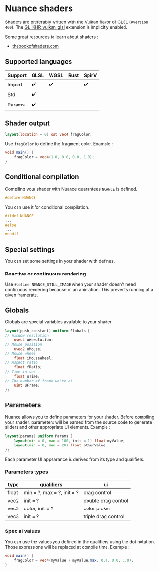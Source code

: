 # Nuance shaders

Shaders are preferably written with the Vulkan flavor of GLSL (`#version 460`).
The [GL_KHR_vulkan_glsl](https://github.com/KhronosGroup/GLSL/blob/master/extensions/khr/GL_KHR_vulkan_glsl.txt)
extension is implicitly enabled.

Some great resources to learn about shaders :

- [thebookofshaders.com](https://thebookofshaders.com/)

## Supported languages

Support|GLSL|WGSL|Rust|SpirV
-------|----|----|----|-----
Import |✔️  |✔️  |    |✔️
Std    |✔️  |    |    |
Params |✔️  |    |    |

## Shader output

```glsl
layout(location = 0) out vec4 fragColor;
```

Use `fragColor` to define the fragment color. Example :

```glsl
void main() {
    fragColor = vec4(1.0, 0.0, 0.0, 1.0);
}
```

## Conditional compilation

Compiling your shader with Nuance guarantees `NUANCE` is defined.

```glsl
#define NUANCE
```

You can use it for conditional compilation.

```glsl
#ifdef NUANCE
...
#else
...
#endif
```

## Special settings

You can set some settings in your shader with defines.

### Reactive or continuous rendering

Use `#define NUANCE_STILL_IMAGE` when your shader doesn't need continuous rendering because of an
animation. This prevents running at a given framerate.

## Globals

Globals are special variables available to your shader.

```glsl
layout(push_constant) uniform Globals {
// Window resolution
    uvec2 uResolution;
// Mouse position
    uvec2 uMouse;
// Mouse wheel
    float iMouseWheel;
// Aspect ratio
    float fRatio;
// Time in sec
    float uTime;
// The number of frame we're at
    uint uFrame;
};
```

## Parameters

Nuance allows you to define parameters for your shader. Before compiling your shader, parameters
will be parsed from the source code to generate sliders and other appropriate UI elements. Example :

```glsl
layout(params) uniform Params {
    layout(min = 0, max = 100, init = 1) float myValue;
    layout(min = 0, max = 20) float otherValue;
};
```

Each parameter UI appearance is derived from its type and qualifiers.

### Parameters types

type |qualifiers                |ui
-----|--------------------------|------------
float|min = ?, max = ?, init = ?|drag control
vec2 |init = ?                  |double drag control
vec3 |color, init = ?           |color picker
vec3 |init = ?                  |triple drag control

### Special values

You can use the values you defined in the qualifiers using the dot notation. Those expressions will
be replaced at compile time. Example :

```glsl
void main() {
    fragColor = vec4(myValue / myValue.max, 0.0, 0.0, 1.0);
}
```
